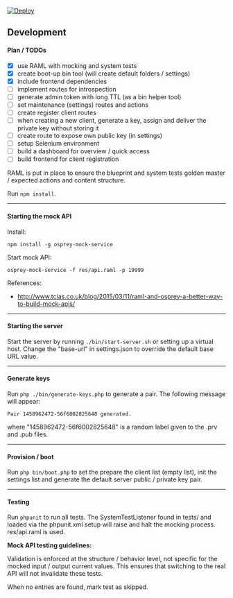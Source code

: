 [![Deploy](https://www.herokucdn.com/deploy/button.svg)](https://heroku.com/deploy?template=https://github.com/bogdananton/jwtpoc-server)


## Development

#### Plan / TODOs

- [x] use RAML with mocking and system tests
- [x] create boot-up bin tool (will create default folders / settings)
- [x] include frontend dependencies
- [ ] implement routes for introspection
- [ ] generate admin token with long TTL (as a bin helper tool)
- [ ] set maintenance (settings) routes and actions
- [ ] create register client routes
- [ ] when creating a new client, generate a key, assign and deliver the private key without storing it
- [ ] create route to expose own public key (in settings)
- [ ] setup Selenium environment
- [ ] build a dashboard for overview / quick access
- [ ] build frontend for client registration

RAML is put in place to ensure the blueprint and system tests golden master / expected actions and content structure.

Run `npm install`.

----

#### Starting the mock API

Install:

```
npm install -g osprey-mock-service
```

Start mock API:

```
osprey-mock-service -f res/api.raml -p 19999
```

References:

* http://www.tcias.co.uk/blog/2015/03/11/raml-and-osprey-a-better-way-to-build-mock-apis/

----

#### Starting the server

Start the server by running `./bin/start-server.sh` or setting up a virtual host. Change the "base-url" in settings.json to override the default base URL value.

----

#### Generate keys

Run `php ./bin/generate-keys.php` to generate a pair. The following message will appear:

```
Pair 1458962472-56f6002825648 generated.
```

where "1458962472-56f6002825648" is a random label given to the .prv and .pub files.

----

#### Provision / boot

Run `php bin/boot.php` to set the prepare the client list (empty list), init the settings list and generate the default server public / private key pair.

----

#### Testing

Run `phpunit` to run all tests. The SystemTestListener found in tests/ and loaded via the phpunit.xml setup will raise and halt the mocking process. res/api.raml is used.


**Mock API testing guidelines:**

Validation is enforced at the structure / behavior level, not specific for the mocked input / output current values.
This ensures that switching to the real API will not invalidate these tests.

When no entries are found, mark test as skipped.
